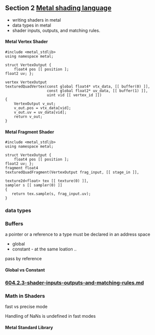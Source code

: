 

## Section 2 [Metal shading language](604.2-metal-shading-language.md)

* writing shaders in metal
* data types in metal
* shader inputs, outputs, and matching rules.


#### Metal Vertex Shader

```
#include <metal_stdlib>
using namespace metal;

struct VertexOutput {
    float4 pos [[ position ];
float2 uv; };

vertex VertexOutput
texturedQuadVertex(const global float4* vtx_data, [[ buffer(0) ]],
                   const global float2* uv_data, [[ buffer(1) ]],
                   uint vid [[ vertex_id ]])
{
    VertexOutput v_out;
    v_out.pos = vtx_data[vid];
    v_out.uv = uv_data[vid];
    return v_out;
}
```

#### Metal Fragment Shader

```
#include <metal_stdlib>
using namespace metal;

struct VertexOutput {
    float4 pos [[ position ];
float2 uv; };
fragment float4
texturedQuadFragment(VertexOutput frag_input, [[ stage_in ]],

texture2d<float> tex [[ texture(0) ]],
sampler s [[ sampler(0) ]]
{
   return tex.sample(s, frag_input.uv);
}
```

### data types


### Buffers

a pointer or a reference to a type
must be declared in an address space
* global
* constant - at the same loation ..

pass by reference

#### Global vs Constant

### [604.2.3-shader-inputs-outputs-and-matching-rules.md](604.2.3-shader-inputs-outputs-and-matching-rules.md)




### Math in Shaders

fast vs precise mode

Handling of NaNs is undefined in fast modes


#### Metal Standard Library
